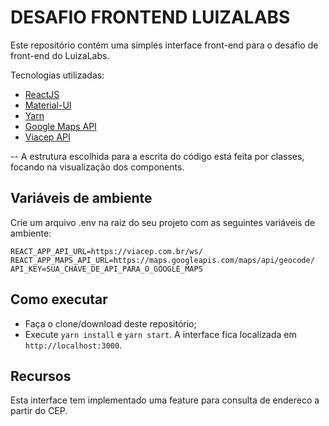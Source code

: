 # DESAFIO FRONTEND LUIZALABS
Este repositório contém uma simples interface front-end para o desafio de front-end do LuizaLabs.

Tecnologias utilizadas:
* [ReactJS](https://reactjs.org/)
* [Material-UI](https://material-ui.com/)
* [Yarn](https://yarnpkg.com/)
* [Google Maps API](https://cloud.google.com/maps-platform/?hl=pt-br)
* [Viacep API](https://viacep.com.br/)

-- A estrutura escolhida para a escrita do código está feita por classes, focando na visualização dos components.

## Variáveis de ambiente
Crie um arquivo .env na raiz do seu projeto com as seguintes variáveis de ambiente:

```
REACT_APP_API_URL=https://viacep.com.br/ws/
REACT_APP_MAPS_API_URL=https://maps.googleapis.com/maps/api/geocode/
API_KEY=SUA_CHAVE_DE_API_PARA_O_GOOGLE_MAPS
```

## Como executar
- Faça o clone/download deste repositório;
- Execute `yarn install` e `yarn start`. A interface fica localizada em `http://localhost:3000`.

## Recursos
Esta interface tem implementado uma feature para consulta de endereco a partir do CEP.